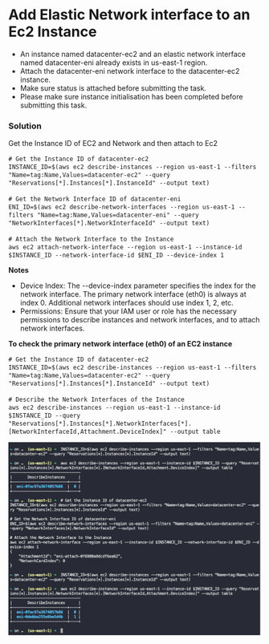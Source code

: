 # Add Elastic Network interface to an Ec2 Instance

- An instance named datacenter-ec2 and an elastic network interface named datacenter-eni already exists in us-east-1 region.
- Attach the datacenter-eni network interface to the datacenter-ec2 instance.
- Make sure status is attached before submitting the task.
- Please make sure instance initialisation has been completed before submitting this task.

### Solution

Get the Instance ID of EC2 and Network and then attach to Ec2

```
# Get the Instance ID of datacenter-ec2
INSTANCE_ID=$(aws ec2 describe-instances --region us-east-1 --filters "Name=tag:Name,Values=datacenter-ec2" --query "Reservations[*].Instances[*].InstanceId" --output text)

# Get the Network Interface ID of datacenter-eni
ENI_ID=$(aws ec2 describe-network-interfaces --region us-east-1 --filters "Name=tag:Name,Values=datacenter-eni" --query "NetworkInterfaces[*].NetworkInterfaceId" --output text)

# Attach the Network Interface to the Instance
aws ec2 attach-network-interface --region us-east-1 --instance-id $INSTANCE_ID --network-interface-id $ENI_ID --device-index 1

```

**Notes**
- Device Index: The --device-index parameter specifies the index for the network interface. The primary network interface (eth0) is always at index 0. Additional network interfaces should use index 1, 2, etc.
- Permissions: Ensure that your IAM user or role has the necessary permissions to describe instances and network interfaces, and to attach network interfaces.

**To check the primary network interface (eth0) of an EC2 instance**

```
# Get the Instance ID of datacenter-ec2
INSTANCE_ID=$(aws ec2 describe-instances --region us-east-1 --filters "Name=tag:Name,Values=datacenter-ec2" --query "Reservations[*].Instances[*].InstanceId" --output text)

# Describe the Network Interfaces of the Instance
aws ec2 describe-instances --region us-east-1 --instance-id $INSTANCE_ID --query "Reservations[*].Instances[*].NetworkInterfaces[*].[NetworkInterfaceId,Attachment.DeviceIndex]" --output table
```

![alt text](image-4.png)
